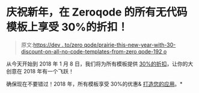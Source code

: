 # 庆祝新年，在 Zeroqode 的所有无代码模板上享受 30%的折扣！

> 原文:[https://dev . to/zero qode/prairie-this-new-year-with-30-discount-on-all-no-code-templates-from-zero qode-192 o](https://dev.to/zeroqode/celebrate-this-new-year-with-30-discount-on-all-no-code-templates-from-zeroqode-192o)

从今天开始到 2018 年 1 月 8 日，我们将为所有模板提供 [30%的折扣](https://blog.zeroqode.com/celebrate-this-new-year-with-30-discount-on-all-no-code-templates-from-zeroqode-771af97ec066)，让你的大创意在 2018 年有一个飞跃！

确保现在不要错过！2018 年，所有模板享受 30%的优惠& [打造您的应用](https://zeroqode.com/)。*